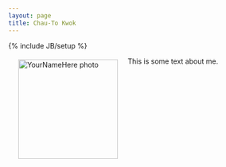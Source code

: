 ```yaml
---
layout: page
title: Chau-To Kwok
---
```

{% include JB/setup %}

<img src="../images/placeholder.jpg" alt="YourNameHere photo" height="200" width="200" align="left" style="margin: 5px 20px">


This is some text about me.
